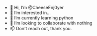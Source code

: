 - 👋 Hi, I’m @CheeseEnj0yer
- 👀 I’m interested in...
- 🌱 I’m currently learning python
- 💞️ I’m looking to collaborate with nothing
- 📫 Don't reach out, thank you.

<!---
CheeseEnj0yer/CheeseEnj0yer is a ✨ special ✨ repository because its `README.md` (this file) appears on your GitHub profile.
You can click the Preview link to take a look at your changes.
--->
